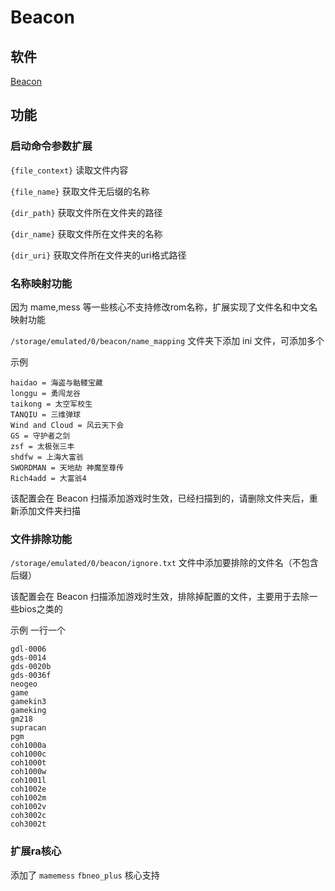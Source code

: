 # Beacon

## 软件

[Beacon]()

## 功能

### 启动命令参数扩展

`{file_context}` 读取文件内容

`{file_name}` 获取文件无后缀的名称

`{dir_path}` 获取文件所在文件夹的路径

`{dir_name}` 获取文件所在文件夹的名称

`{dir_uri}` 获取文件所在文件夹的uri格式路径

### 名称映射功能

因为 mame,mess 等一些核心不支持修改rom名称，扩展实现了文件名和中文名映射功能

`/storage/emulated/0/beacon/name_mapping` 文件夹下添加 ini 文件，可添加多个

示例
```properties
haidao = 海盗与骷髅宝藏
longgu = 勇闯龙谷
taikong = 太空军校生
TANQIU = 三维弹球
Wind and Cloud = 风云天下会
GS = 守护者之剑
zsf = 太极张三丰
shdfw = 上海大富翁
SWORDMAN = 天地劫 神魔至尊传
Rich4add = 大富翁4
```

该配置会在 Beacon 扫描添加游戏时生效，已经扫描到的，请删除文件夹后，重新添加文件夹扫描

### 文件排除功能

`/storage/emulated/0/beacon/ignore.txt` 文件中添加要排除的文件名（不包含后缀）

该配置会在 Beacon 扫描添加游戏时生效，排除掉配置的文件，主要用于去除一些bios之类的

示例 一行一个
```text
gdl-0006
gds-0014
gds-0020b
gds-0036f
neogeo
game
gamekin3
gameking
gm218
supracan
pgm
coh1000a
coh1000c
coh1000t
coh1000w
coh1001l
coh1002e
coh1002m
coh1002v
coh3002c
coh3002t
```


### 扩展ra核心

添加了 `mamemess` `fbneo_plus` 核心支持